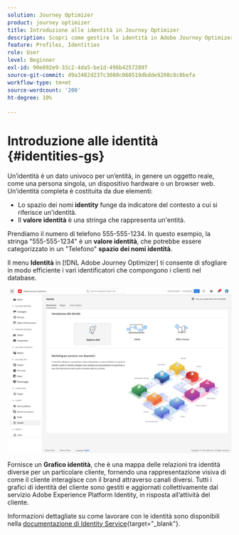 ```yaml
---
solution: Journey Optimizer
product: journey optimizer
title: Introduzione alle identità in Journey Optimizer
description: Scopri come gestire le identità in Adobe Journey Optimizer
feature: Profiles, Identities
role: User
level: Beginner
exl-id: 90e892e9-33c2-4da5-be1d-496b42572897
source-git-commit: d9a3482d237c3080c060519dbdde9208c8c0befa
workflow-type: tm+mt
source-wordcount: '200'
ht-degree: 10%

---
```


# Introduzione alle identità {#identities-gs}

Un’identità è un dato univoco per un’entità, in genere un oggetto reale, come una persona singola, un dispositivo hardware o un browser web. Un’identità completa è costituita da due elementi:

* Lo spazio dei nomi **identity** funge da indicatore del contesto a cui si riferisce un&#39;identità.
* Il **valore identità** è una stringa che rappresenta un&#39;entità.

Prendiamo il numero di telefono 555-555-1234. In questo esempio, la stringa &quot;555-555-1234&quot; è un **valore identità**, che potrebbe essere categorizzato in un &quot;Telefono&quot; **spazio dei nomi identità**.

Il menu **Identità** in [!DNL Adobe Journey Optimizer] ti consente di sfogliare in modo efficiente i vari identificatori che compongono i clienti nel database.

![](assets/identities-home.png)

Fornisce un **Grafico identità**, che è una mappa delle relazioni tra identità diverse per un particolare cliente, fornendo una rappresentazione visiva di come il cliente interagisce con il brand attraverso canali diversi. Tutti i grafici di identità del cliente sono gestiti e aggiornati collettivamente dal servizio Adobe Experience Platform Identity, in risposta all’attività del cliente.

Informazioni dettagliate su come lavorare con le identità sono disponibili nella [documentazione di Identity Service](https://experienceleague.adobe.com/docs/experience-platform/identity/home.html?lang=it){target="_blank"}.
